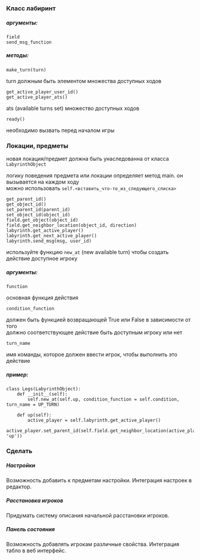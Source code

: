### Класс лабиринт

##### аргументы:

	field
	send_msg_function

##### методы:

	make_turn(turn)

turn должным быть элементом множества доступных ходов 

	get_active_player_user_id()
	get_active_player_ats() 

ats (available turns set) множество доступных ходов  

	ready()
необходимо вызвать перед началом игры
 

### Локации, предметы

новая локация/предмет должна быть унаследованна от класса `LabyrinthObject`

логику поведения предмета или локации определяет метод main. он вызывается на каждом ходу  
можно использовать `self.<вставить_что-то_из_следующего_списка>`

	get_parent_id()
	get_object_id()
	set_parent_id(parent_id)
	set_object_id(object_id)
	field.get_object(object_id)
	field.get_neighbor_location(object_id, direction)
	labyrinth.get_active_player()
	labyrinth.get_next_active_player()
	labyrinth.send_msg(msg, user_id)

используйте функцию `new_at` (new available turn) чтобы создать действие доступное игроку

##### аргументы:
	function
основная функция действия

	condition_function 
должен быть функцией возвращающей True или False в зависимости от того  
должно соответствующее действие быть доступным игроку или нет

	turn_name 
имя команды, которое должен ввести игрок, чтобы выполнить это действие


##### пример:

```
class Legs(LabyrinthObject):
	def __init__(self):
		self.new_at(self.up, condition_function = self.condition, turn_name = UP_TURN)

	def up(self):
		active_player = self.labyrinth.get_active_player()
		active_player.set_parent_id(self.field.get_neighbor_location(active_player.get_parent_id(), 'up'))
```


### Сделать

##### Настройки
Возможность добавить к предметам настройки.
Интеграция настроек в редактор.

##### Расстановка игроков
Придумать систему описания начальной расстановки игроков.

##### Панель состояния
Возможность добавлять игрокам различные свойства.
Интеграция табло в веб интерфейс.

